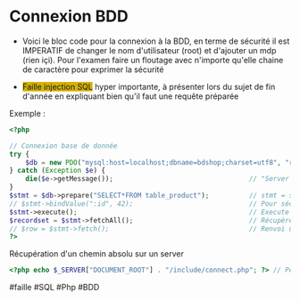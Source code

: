 # Connexion BDD

- Voici le bloc code pour la connexion à la BDD, en terme de sécurité il est IMPERATIF de changer le nom d'utilisateur (root) et d'ajouter un mdp (rien içi). Pour l'examen faire un floutage avec n'importe qu'elle chaine de caractère pour exprimer la sécurité

- <span style="background:#d4b106">Faille injection SQL</span> hyper importante, à présenter lors du sujet de fin d'année en expliquant bien qu'il faut une requête préparée 

Exemple :
``` php
<?php

// Connexion base de donnée
try {
    $db = new PDO("mysql:host=localhost;dbname=bdshop;charset=utf8", "root", "");
} catch (Exception $e) {
    die($e->getMessage());                                  // "Server maintenance" pour le client qu'il ne panique pas mais sinon sa sert à debugg si soucis
}
$stmt = $db->prepare("SELECT*FROM table_product");          // stmt = statement. WHERE product_id= :id" pourra être utilisé avec la suite pour sécurisé la commande
// $stmt->bindValue(":id", 42);                             // Pour sécurisé sur une requete préparait
$stmt->execute();                                           // Execute la requête SQL qui est demandé dans le prepare()
$recordset = $stmt->fetchAll();                             // Récupère dans la variable recordset (un tableau indexé), tout les tableaux associatifs
// $row = $stmt->fetch();                                   // Renvoi un seul résultat donc inutile de le parcourir par la suite (suffira d'appeler la variable)
?>
```

Récupération d'un chemin absolu sur un server
``` php
<?php echo $_SERVER["DOCUMENT_ROOT"] . "/include/connect.php"; ?> // Permet de récupérer le chemin sur un serveur puis en ajoute vers le dossier qu'on fait
```



#faille #SQL #Php #BDD 